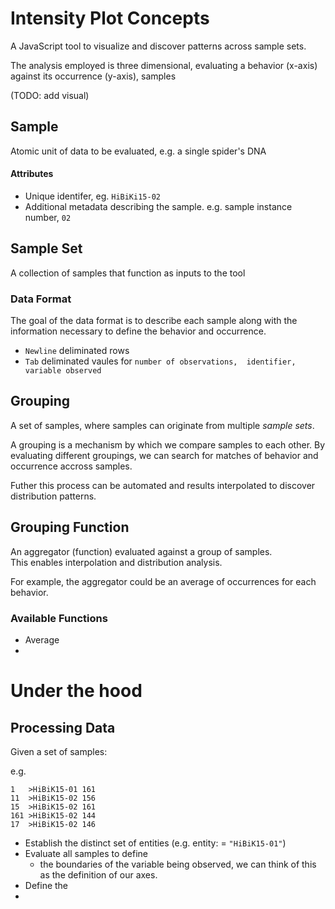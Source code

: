 ﻿# Intensity Plot Concepts

A JavaScript tool to visualize and discover patterns across sample sets.  

The analysis employed is three dimensional, evaluating a behavior (x-axis) against its occurrence (y-axis), samples

(TODO:  add visual)

## Sample
Atomic unit of data to be evaluated, e.g. a single spider's DNA

#### Attributes
* Unique identifer, eg. `HiBiKi15-02`
* Additional metadata describing the sample. e.g. sample instance number, `02`

## Sample Set
A collection of samples that function as inputs to the tool

### Data Format
The goal of the data format is to describe each sample along with the information necessary to define the behavior and occurrence. 

* `Newline` deliminated rows
* `Tab` deliminated vaules for 
`number of observations,  identifier, variable observed` 

## Grouping
A set of samples, where samples can originate from multiple *sample sets*.

A grouping is a mechanism by which we compare samples to each other.  By evaluating different groupings, we can search for matches of behavior and occurrence accross samples. 

Futher this process can be automated and results interpolated to discover distribution patterns. 

## Grouping Function
An aggregator (function) evaluated against a group of samples.  
This enables interpolation and distribution analysis.

For example, the aggregator could be an average of occurrences for each behavior. 

### Available Functions

* Average
* 


# Under the hood

## Processing Data

Given a set of samples:


e.g.
```
1	>HiBiK15-01	161
11	>HiBiK15-02	156
15	>HiBiK15-02	161
161	>HiBiK15-02	144
17	>HiBiK15-02	146

```

* Establish the distinct set of entities (e.g. entity: = `"HiBiK15-01"`)
* Evaluate all samples to define
  * the boundaries of the variable being observed, we can think of this as the definition of our axes. 
* Define the 
* 


